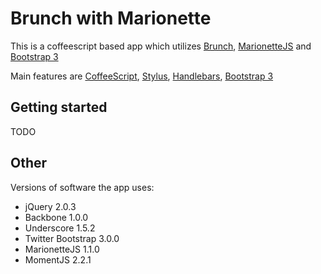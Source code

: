 # Brunch with Marionette
This is a coffeescript based app which utilizes [Brunch](http://brunch.io/), [MarionetteJS](http://marionettejs.com/) and [Bootstrap 3](http://getbootstrap.com/)

Main features are [CoffeeScript](http://coffeescript.org/),
[Stylus](http://learnboost.github.com/stylus/),
[Handlebars](http://handlebarsjs.com/),
[Bootstrap 3](http://getbootstrap.com/)

## Getting started
TODO

## Other
Versions of software the app uses:

* jQuery 2.0.3
* Backbone 1.0.0
* Underscore 1.5.2
* Twitter Bootstrap 3.0.0
* MarionetteJS 1.1.0
* MomentJS 2.2.1
